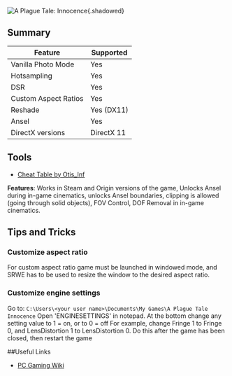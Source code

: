 ![A Plague Tale: Innocence](Images\aplaguetale_header.png "Shot by VicenteProD"){.shadowed}
## Summary
Feature | Supported
--|--
Vanilla Photo Mode | Yes
Hotsampling | Yes
DSR | Yes
Custom Aspect Ratios | Yes  
Reshade | Yes (DX11)
Ansel | Yes
DirectX versions | DirectX 11
 
## Tools

* [Cheat Table by Otis_Inf](..\CheatTables\APlagueTaleInnocence_Otis2.CT)

**Features**: Works in Steam and Origin versions of the game, Unlocks Ansel during in-game cinematics, unlocks Ansel boundaries, clipping is allowed (going through solid objects), FOV Control, DOF Removal in in-game cinematics.

## Tips and Tricks

### Customize aspect ratio

For custom aspect ratio game must be launched in windowed mode, and SRWE has to be used to resize the window to the desired aspect ratio.

### Customize engine settings

Go to: `C:\Users\<your user name>\Documents\My Games\A Plague Tale Innocence` 
Open 'ENGINESETTINGS' in notepad. At the bottom change any setting value to 1 = on, or to 0 = off 
For example, change Fringe 1 to Fringe 0, and LensDistortion 1 to LensDistortion 0. 
Do this after the game has been closed, then restart the game

##Useful Links

* [PC Gaming Wiki](https://pcgamingwiki.com/wiki/A_Plague_Tale:_Innocence)
